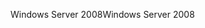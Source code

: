 <span data-ttu-id="f9436-101">Windows Server 2008</span><span class="sxs-lookup"><span data-stu-id="f9436-101">Windows Server 2008</span></span>
